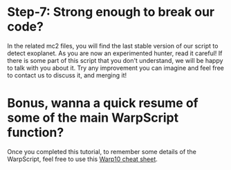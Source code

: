# Step-7: Strong enough to break our code?

In the related mc2 files, you will find the last stable version of our script to detect exoplanet. As you are now an experimented hunter, read it careful! If there is some part of this script that you don't understand, we will be happy to talk with you about it. Try any improvement you can imagine and feel free to contact us to discuss it, and merging it! 

# Bonus, wanna a quick resume of some of the main WarpScript function?

Once you completed this tutorial, to remember some details of the WarpScript, feel free to use this [Warp10 cheat sheet](https://groupe-sii.github.io/cheat-sheets/warp10/index.html).

